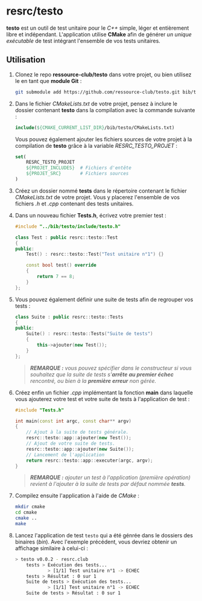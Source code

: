 # resrc/__testo__
__testo__ est un outil de test unitaire pour le _C++_ simple, léger et entièrement libre et indépendant. L'application utilise __CMake__ afin de générer _un unique exécutable_ de test intégrant l'ensemble de vos tests unitaires.

## Utilisation
1. Clonez le repo __ressource-club/testo__ dans votre projet, ou bien utilisez le en tant que __module Git__ : 
    ```sh
    git submodule add https://github.com/ressource-club/testo.git bib/testo
    ```

2. Dans le fichier _CMakeLists.txt_ de votre projet, pensez à inclure le dossier contenant __testo__ dans la compilation avec la commande suivante :
    ```cmake
    include(${CMAKE_CURRENT_LIST_DIR}/bib/testo/CMakeLists.txt)
    ```
    Vous pouvez également ajouter les fichiers sources de votre projet à la compilation de __testo__ grâce à la variable _RESRC_TESTO_PROJET_ :
    ```cmake
    set(
        RESRC_TESTO_PROJET
        ${PROJET_INCLUDES}  # Fichiers d'entête
        ${PROJET_SRC}       # Fichiers sources
    )
    ```

3. Créez un dossier nommé __tests__ dans le répertoire contenant le fichier _CMakeLists.txt_ de votre projet. Vous y placerez l'ensemble de vos fichiers _.h_ et _.cpp_ contenant des tests unitaires.

4. Dans un nouveau fichier __Tests.h__, écrivez votre premier test :
    ```cpp
    #include "../bib/testo/include/testo.h"

    class Test : public resrc::testo::Test
    {
    public:
        Test() : resrc::testo::Test("Test unitaire n°1") {}

        const bool test() override
        {
            return 7 == 8;
        }
    };
    ```

5. Vous pouvez également définir une suite de tests afin de regrouper vos tests :
    ```cpp
    class Suite : public resrc::testo::Tests
    {
    public:
        Suite() : resrc::testo::Tests("Suite de tests") 
        {
            this->ajouter(new Test());
        }
    };    
    ```
    > ___REMARQUE :__ vous pouvez spécifier dans le constructeur si vous souhaitez que la suite de tests s'__arrête au premier échec__ rencontré, ou bien à la __première erreur__ non gérée._

6. Créez enfin un fichier _.cpp_ implémentant la fonction __main__ dans laquelle vous ajouterez votre test et votre suite de tests à l'application de test :
    ```cpp
    #include "Tests.h"

    int main(const int argc, const char** argv)
    {
        // Ajout à la suite de tests générale.
        resrc::testo::app::ajouter(new Test());
        // Ajout de votre suite de tests.
        resrc::testo::app::ajouter(new Suite());
        // Lancement de l'application
        return resrc::testo::app::executer(argc, argv);
    }
    ```
    > ___REMARQUE :__ ajouter un test à l'application (première opération) revient à l'ajouter à la suite de tests par défaut nommée __tests__._

7. Compilez ensuite l'application à l'aide de _CMake_ :
    ```sh
    mkdir cmake
    cd cmake
    cmake ..
    make
    ```

8. Lancez l'application de test ```testo``` qui a été génrée dans le dossiers des binaires (_bin_). Avec l'exemple précédent, vous devriez obtenir un affichage similaire à celui-ci :
    ```sh
    > testo v0.0.2 - resrc.club
        tests > Exécution des tests...
                > [1/1] Test unitaire n°1 -> ECHEC
        tests > Résultat : 0 sur 1
        Suite de tests > Exécution des tests...
                > [1/1] Test unitaire n°1 -> ECHEC
        Suite de tests > Résultat : 0 sur 1
    ```